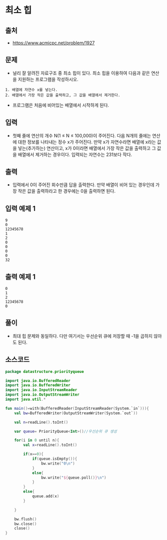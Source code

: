 # 최소 힙

## 출처

* https://www.acmicpc.net/problem/1927

## 문제

* 널리 잘 알려진 자료구조 중 최소 힙이 있다. 최소 힙을 이용하여 다음과 같은 연산을 지원하는 프로그램을 작성하시오.

```
1. 배열에 자연수 x를 넣는다.
2. 배열에서 가장 작은 값을 출력하고, 그 값을 배열에서 제거한다.
```

* 프로그램은 처음에 비어있는 배열에서 시작하게 된다.

## 입력

* 첫째 줄에 연산의 개수 N(1 ≤ N ≤ 100,000)이 주어진다. 다음 N개의 줄에는 연산에 대한 정보를 나타내는 정수 x가 주어진다. 만약 x가 자연수라면 배열에 x라는 값을 넣는(추가하는) 연산이고, x가 0이라면 배열에서 가장 작은 값을 출력하고 그 값을 배열에서 제거하는 경우이다. 입력되는 자연수는 231보다 작다.

## 출력

* 입력에서 0이 주어진 회수만큼 답을 출력한다. 만약 배열이 비어 있는 경우인데 가장 작은 값을 출력하라고 한 경우에는 0을 출력하면 된다.

## 입력 예제 1

```
9
0
12345678
1
2
0
0
0
0
32
```

## 출력 예제 1

```
0
1
2
12345678
0
```

## 풀이

* 최대 힙 문제와 동일하다. 다만 여기서는 우선순위 큐에 저장할 때 -1을 곱하지 않아도 된다.

## 소스코드

```kotlin
package datastructure.priorityqueue

import java.io.BufferedReader
import java.io.BufferedWriter
import java.io.InputStreamReader
import java.io.OutputStreamWriter
import java.util.*

fun main()=with(BufferedReader(InputStreamReader(System.`in`))){
    val bw=BufferedWriter(OutputStreamWriter(System.`out`))

    val n=readLine().toInt()

    var queue= PriorityQueue<Int>()//우선순위 큐 생성

    for(i in 0 until n){
        val x=readLine().toInt()

        if(x==0){
            if(queue.isEmpty()){
                bw.write("0\n")
            }
            else{
                bw.write("${queue.poll()}\n")
            }
        }
        else{
            queue.add(x)
        }

    }

    bw.flush()
    bw.close()
    close()
}
```
